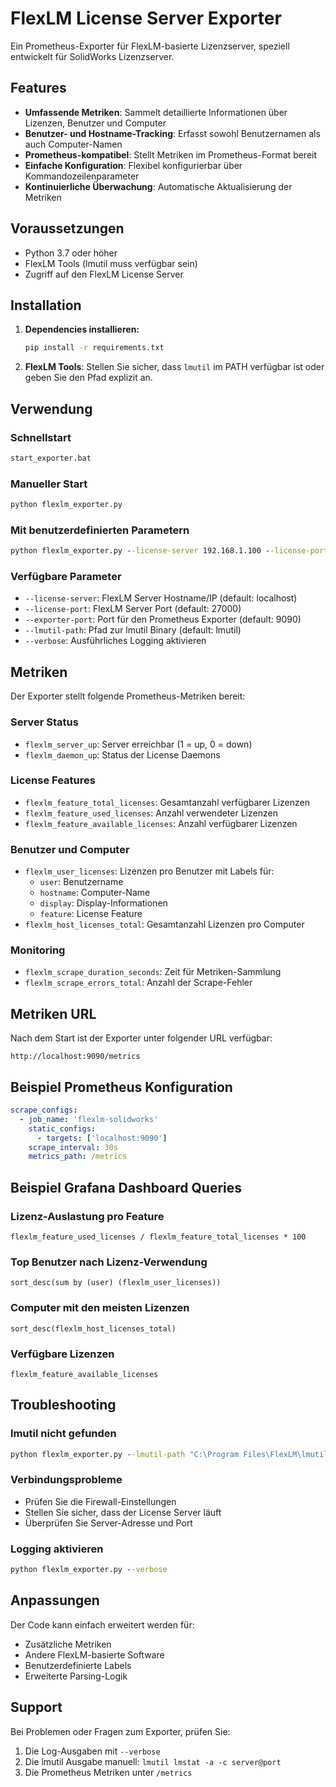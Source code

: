 # FlexLM License Server Exporter

Ein Prometheus-Exporter für FlexLM-basierte Lizenzserver, speziell entwickelt für SolidWorks Lizenzserver.

## Features

- **Umfassende Metriken**: Sammelt detaillierte Informationen über Lizenzen, Benutzer und Computer
- **Benutzer- und Hostname-Tracking**: Erfasst sowohl Benutzernamen als auch Computer-Namen
- **Prometheus-kompatibel**: Stellt Metriken im Prometheus-Format bereit
- **Einfache Konfiguration**: Flexibel konfigurierbar über Kommandozeilenparameter
- **Kontinuierliche Überwachung**: Automatische Aktualisierung der Metriken

## Voraussetzungen

- Python 3.7 oder höher
- FlexLM Tools (lmutil muss verfügbar sein)
- Zugriff auf den FlexLM License Server

## Installation

1. **Dependencies installieren:**
   ```cmd
   pip install -r requirements.txt
   ```

2. **FlexLM Tools**: Stellen Sie sicher, dass `lmutil` im PATH verfügbar ist oder geben Sie den Pfad explizit an.

## Verwendung

### Schnellstart
```cmd
start_exporter.bat
```

### Manueller Start
```cmd
python flexlm_exporter.py
```

### Mit benutzerdefinierten Parametern
```cmd
python flexlm_exporter.py --license-server 192.168.1.100 --license-port 27000 --exporter-port 9090
```

### Verfügbare Parameter

- `--license-server`: FlexLM Server Hostname/IP (default: localhost)
- `--license-port`: FlexLM Server Port (default: 27000)
- `--exporter-port`: Port für den Prometheus Exporter (default: 9090)
- `--lmutil-path`: Pfad zur lmutil Binary (default: lmutil)
- `--verbose`: Ausführliches Logging aktivieren

## Metriken

Der Exporter stellt folgende Prometheus-Metriken bereit:

### Server Status
- `flexlm_server_up`: Server erreichbar (1 = up, 0 = down)
- `flexlm_daemon_up`: Status der License Daemons

### License Features
- `flexlm_feature_total_licenses`: Gesamtanzahl verfügbarer Lizenzen
- `flexlm_feature_used_licenses`: Anzahl verwendeter Lizenzen  
- `flexlm_feature_available_licenses`: Anzahl verfügbarer Lizenzen

### Benutzer und Computer
- `flexlm_user_licenses`: Lizenzen pro Benutzer mit Labels für:
  - `user`: Benutzername
  - `hostname`: Computer-Name
  - `display`: Display-Informationen
  - `feature`: License Feature
- `flexlm_host_licenses_total`: Gesamtanzahl Lizenzen pro Computer

### Monitoring
- `flexlm_scrape_duration_seconds`: Zeit für Metriken-Sammlung
- `flexlm_scrape_errors_total`: Anzahl der Scrape-Fehler

## Metriken URL

Nach dem Start ist der Exporter unter folgender URL verfügbar:
```
http://localhost:9090/metrics
```

## Beispiel Prometheus Konfiguration

```yaml
scrape_configs:
  - job_name: 'flexlm-solidworks'
    static_configs:
      - targets: ['localhost:9090']
    scrape_interval: 30s
    metrics_path: /metrics
```

## Beispiel Grafana Dashboard Queries

### Lizenz-Auslastung pro Feature
```promql
flexlm_feature_used_licenses / flexlm_feature_total_licenses * 100
```

### Top Benutzer nach Lizenz-Verwendung
```promql
sort_desc(sum by (user) (flexlm_user_licenses))
```

### Computer mit den meisten Lizenzen
```promql
sort_desc(flexlm_host_licenses_total)
```

### Verfügbare Lizenzen
```promql
flexlm_feature_available_licenses
```

## Troubleshooting

### lmutil nicht gefunden
```cmd
python flexlm_exporter.py --lmutil-path "C:\Program Files\FlexLM\lmutil.exe"
```

### Verbindungsprobleme
- Prüfen Sie die Firewall-Einstellungen
- Stellen Sie sicher, dass der License Server läuft
- Überprüfen Sie Server-Adresse und Port

### Logging aktivieren
```cmd
python flexlm_exporter.py --verbose
```

## Anpassungen

Der Code kann einfach erweitert werden für:
- Zusätzliche Metriken
- Andere FlexLM-basierte Software
- Benutzerdefinierte Labels
- Erweiterte Parsing-Logik

## Support

Bei Problemen oder Fragen zum Exporter, prüfen Sie:
1. Die Log-Ausgaben mit `--verbose`
2. Die lmutil Ausgabe manuell: `lmutil lmstat -a -c server@port`
3. Die Prometheus Metriken unter `/metrics`
